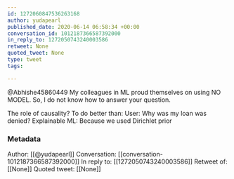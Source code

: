 ```yaml
---
id: 1272060847536263168
author: yudapearl
published_date: 2020-06-14 06:58:34 +00:00
conversation_id: 1012187366587392000
in_reply_to: 1272050743240003586
retweet: None
quoted_tweet: None
type: tweet
tags:

---
```


@Abhishe45860449 My colleagues in ML proud themselves on using NO MODEL. So, I do not know how to answer your question.

The role of causality? To do better than:
User: Why was my loan was denied?
Explainable ML: Because we used Dirichlet prior

### Metadata

Author: [[@yudapearl]]
Conversation: [[conversation-1012187366587392000]]
In reply to: [[1272050743240003586]]
Retweet of: [[None]]
Quoted tweet: [[None]]
